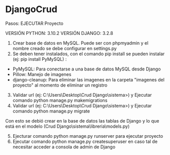 # DjangoCrud

Pasos: EJECUTAR Proyecto

VERSIÓN PYTHON: 3.10.2
VERSIÓN DJANGO: 3.2.8

1. Crear base de datos en MySQL. Puede ser con phpmyadmin y el nombre creado se debe configurar en settings.py
2. Se deben tener instalados, con el comando pip install se pueden instalar (ej: pip install PyMySQL) :
 * PyMySQL: Para conectarse a una base de datos MySQL desde Django
 * Pillow: Manejo de imagenes 
 * django-cleanup: Para eliminar las imagenes en la carpeta "imagenes del proyecto" al momento de eliminar un registro
3. Validar url (ej: C:\Users\Desktop\Crud Django\sistema>) y Ejecutar comando python manage.py makemigrations
4. Validar url (ej: C:\Users\Desktop\Crud Django\sistema>) y Ejecutar comando python manage.py migrate

Con esto se debió crear en la base de datos las tablas de Django y lo que está en el modelo (Crud Django\sistema\libreria\models.py)

5. Ejecturar comando python manage.py runserver para ejecutar proyecto
6. Ejecutar comando python manage.py createsuperuser en caso tal de necesitar acceder a consola de admin de Django
